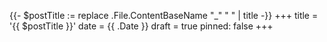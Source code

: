 {{- $postTitle := replace .File.ContentBaseName "_" " " | title -}}
+++
title = '{{ $postTitle }}'
date = {{ .Date }}
draft = true
pinned: false
+++